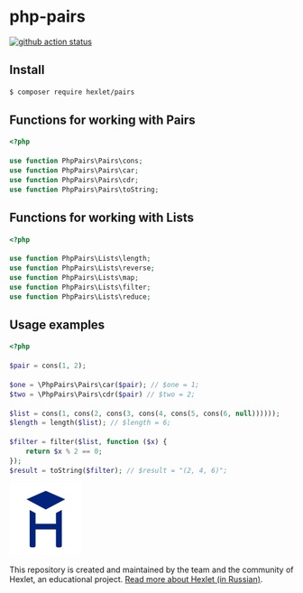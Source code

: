 # php-pairs

[![github action status](https://github.com/hexlet-components/php-pairs/workflows/master/badge.svg)](https://github.com/hexlet-components/php-pairs/actions)

## Install

```sh
$ composer require hexlet/pairs
```

## Functions for working with Pairs

```php
<?php

use function PhpPairs\Pairs\cons;
use function PhpPairs\Pairs\car;
use function PhpPairs\Pairs\cdr;
use function PhpPairs\Pairs\toString;
```

## Functions for working with Lists

```php
<?php

use function PhpPairs\Lists\length;
use function PhpPairs\Lists\reverse;
use function PhpPairs\Lists\map;
use function PhpPairs\Lists\filter;
use function PhpPairs\Lists\reduce;
```

## Usage examples

```php
<?php

$pair = cons(1, 2);

$one = \PhpPairs\Pairs\car($pair); // $one = 1;
$two = \PhpPairs\Pairs\cdr($pair) // $two = 2;

$list = cons(1, cons(2, cons(3, cons(4, cons(5, cons(6, null))))));
$length = length($list); // $length = 6;

$filter = filter($list, function ($x) {
    return $x % 2 == 0;
});
$result = toString($filter); // $result = "(2, 4, 6)";
```

[![Hexlet Ltd. logo](https://raw.githubusercontent.com/Hexlet/hexletguides.github.io/master/images/hexlet_logo128.png)](https://ru.hexlet.io/pages/about?utm_source=github&utm_medium=link&utm_campaign=php-eloquent-blog)

This repository is created and maintained by the team and the community of Hexlet, an educational project. [Read more about Hexlet (in Russian)](https://ru.hexlet.io/pages/about?utm_source=github&utm_medium=link&utm_campaign=php-eloquent-blog).
